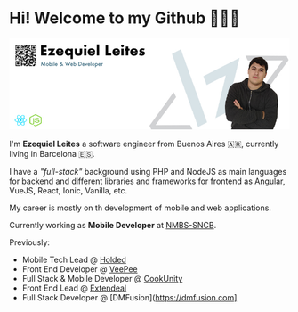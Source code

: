 # Hi! Welcome to my Github 👨🏻‍💻

![Eze Leites](https://raw.githubusercontent.com/leiteszeke/leiteszeke/master/img/banner-github.jpg)

I'm **Ezequiel Leites** a software engineer from Buenos Aires 🇦🇷, currently living in Barcelona 🇪🇸.

I have a _"full-stack"_ background using PHP and NodeJS as main languages for backend and different libraries and frameworks for frontend as Angular, VueJS, React, Ionic, Vanilla, etc.

My career is mostly on th development of mobile and web applications.

Currently working as **Mobile Developer** at [NMBS-SNCB](https://belgiantrain.be).

Previously:
- Mobile Tech Lead @ [Holded](https://holded.com)
- Front End Developer @ [VeePee](https://veepee.com)
- Full Stack & Mobile Developer @ [CookUnity](https://cookunity.com)
- Front End Lead @ [Extendeal](https://extendeal.com)
- Full Stack Developer @ [DMFusion](https://dmfusion.com]
